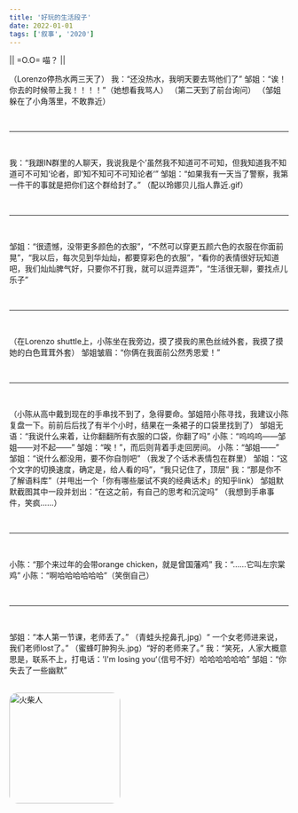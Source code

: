 ```yaml
---
title: '好玩的生活段子'
date: 2022-01-01
tags: ['叙事', '2020']
---
```


|| =O.O= 喵？ ||

（Lorenzo停热水两三天了）
我：“还没热水，我明天要去骂他们了”
邹姐：“诶！你去的时候带上我！！！！”（她想看我骂人）
（第二天到了前台询问）
（邹姐躲在了小角落里，不敢靠近）

<br/>

***

<br/>

我：“我跟IN群里的人聊天，我说我是个’虽然我不知道可不可知，但我知道我不知道可不可知‘论者，即’知不知可不可知论者‘”
邹姐：“如果我有一天当了警察，我第一件干的事就是把你们这个群给封了。”
（配以玲娜贝儿指人靠近.gif）

<br/>

***

<br/>

邹姐：“很遗憾，没带更多颜色的衣服”，“不然可以穿更五颜六色的衣服在你面前晃”，“我以后，每次见到华灿灿，都要穿彩色的衣服”，“看你的表情很好玩知道吧，我们灿灿脾气好，只要你不打我，就可以逗弄逗弄”，“生活很无聊，要找点儿乐子”

<br/>

***

<br/>

（在Lorenzo shuttle上，小陈坐在我旁边，摸了摸我的黑色丝绒外套，我摸了摸她的白色茸茸外套）
邹姐皱眉：“你俩在我面前公然秀恩爱！”

<br/>

***

<br/>

（小陈从高中戴到现在的手串找不到了，急得要命。邹姐陪小陈寻找，我建议小陈复盘一下。前前后后找了有半个小时，结果在一条裙子的口袋里找到了）
邹姐无语：“我说什么来着，让你翻翻所有衣服的口袋，你翻了吗”
小陈：“呜呜呜——邹姐——对不起——”
邹姐：“唉！”，而后则背着手走回房间。
小陈：“邹姐——”
邹姐：“说什么都没用，要不你自刎吧”
（我发了个话术表情包在群里）
邹姐：“这个文字的切换速度，确定是，给人看的吗”，“我只记住了，顶层”
我：“那是你不了解语料库”（并甩出一个「你有哪些屡试不爽的经典话术」的知乎link）
邹姐默默截图其中一段并划出：“在这之前，有自己的思考和沉淀吗”
（我想到手串事件，笑疯……）

<br/>

***

<br/>

小陈：“那个来过年的会带orange chicken，就是曾国藩鸡”
我：“……它叫左宗棠鸡”
小陈：“啊哈哈哈哈哈哈”（笑倒自己）

<br/>

***

<br/>

邹姐：“本人第一节课，老师丢了。” （青蛙头挖鼻孔.jpg）“ 一个女老师进来说，我们老师lost了。”  （蜜蜂叮肿狗头.jpg）“好的老师来了。”
我：“笑死，人家大概意思是，联系不上，打电话：’I'm losing you‘（信号不好）哈哈哈哈哈哈”
邹姐：“你失去了一些幽默”

<br/>

<img src="/hello-world/pics/火柴人.gif" alt="火柴人" width="200" style="margin: auto; border-radius: 15px"/>
